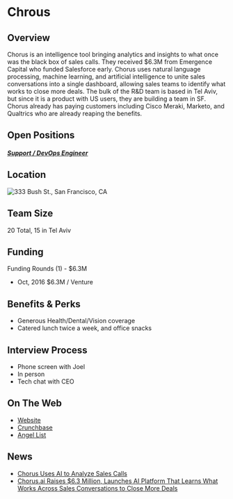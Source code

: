 # Chrous

## Overview
Chorus is an intelligence tool bringing analytics and insights to what once was the black box of sales calls. They received $6.3M from Emergence Capital who funded Salesforce early. Chorus uses natural language processing, machine learning, and artificial intelligence to unite sales conversations into a single dashboard, allowing sales teams to identify what works to close more deals. The bulk of the R&D team is based in Tel Aviv, but since it is a product with US users, they are building a team in SF. Chorus already has paying customers including Cisco Meraki, Marketo, and Qualtrics who are already reaping the benefits.  

## Open Positions
##### [Support / DevOps Engineer](support-devops-engineer.md)

## Location
![333 Bush St., San Francisco, CA](https://maps.googleapis.com/maps/api/staticmap?center=333+Bush+St.,+San+Francisco,+CA&zoom=13&scale=false&size=600x300&maptype=roadmap&format=png&visual_refresh=true&markers=size:mid%7Ccolor:0xff0000%7Clabel:%7C333+Bush+st.+San+Francisco,+Ca)

## Team Size
20 Total, 15 in Tel Aviv

## Funding
Funding Rounds (1) - $6.3M
+ Oct, 2016	$6.3M / Venture

## Benefits & Perks
+ Generous Health/Dental/Vision coverage
+ Catered lunch twice a week, and office snacks

## Interview Process
+ Phone screen with Joel
+ In person
+ Tech chat with CEO

## On The Web
+ [Website](https://www.chorus.ai/)
+ [Crunchbase](https://www.crunchbase.com/organization/chorus-ai#/entity)
+ [Angel List](https://angel.co/chorus-ai-1)

## News
+ [Chorus Uses AI to Analyze Sales Calls](http://www.wsj.com/articles/chorus-uses-ai-to-analyze-sales-calls-1476790203)
+ [Chorus.ai Raises $6.3 Million, Launches AI Platform That Learns What Works Across Sales Conversations to Close More Deals](http://finance.yahoo.com/news/chorus-ai-raises-6-3-120000047.html)

